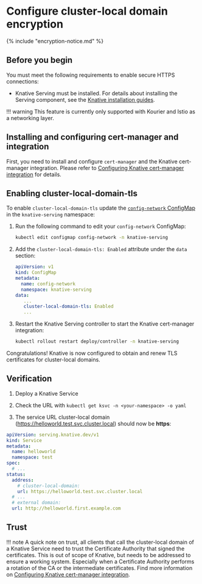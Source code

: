 # Configure cluster-local domain encryption

{% include "encryption-notice.md" %}

## Before you begin

You must meet the following requirements to enable secure HTTPS connections:

- Knative Serving must be installed. For details about installing the Serving
  component, see the [Knative installation guides](../../install/yaml-install/serving/install-serving-with-yaml.md).

!!! warning
    This feature is currently only supported with Kourier and Istio as a networking layer.


## Installing and configuring cert-manager and integration

First, you need to install and configure `cert-manager` and the Knative cert-manager integration.
Please refer to [Configuring Knative cert-manager integration](./configure-certmanager-integration.md) for details.


## Enabling cluster-local-domain-tls

To enable `cluster-local-domain-tls` update the [`config-network` ConfigMap](https://github.com/knative/serving/blob/main/config/core/configmaps/network.yaml) in the `knative-serving` namespace:

1.  Run the following command to edit your `config-network` ConfigMap:

    ```bash
    kubectl edit configmap config-network -n knative-serving
    ```

1.  Add the `cluster-local-domain-tls: Enabled` attribute under the `data` section:

    ```yaml
    apiVersion: v1
    kind: ConfigMap
    metadata:
      name: config-network
      namespace: knative-serving
    data:
       ...
       cluster-local-domain-tls: Enabled
       ...
    ```

1. Restart the Knative Serving controller to start the Knative cert-manager integration:

    ```bash
    kubectl rollout restart deploy/controller -n knative-serving
    ```

Congratulations! Knative is now configured to obtain and renew TLS certificates for cluster-local domains.


## Verification

1. Deploy a Knative Service

1. Check the URL with `kubectl get ksvc -n <your-namespace> -o yaml`

1. The service URL cluster-local domain (https://helloworld.test.svc.cluster.local) should now be **https**:

```yaml
apiVersion: serving.knative.dev/v1
kind: Service
metadata:
  name: helloworld
  namespace: test
spec:
  # ...
status:
  address:
    # cluster-local-domain:
    url: https://helloworld.test.svc.cluster.local
  # ...
  # external domain:
  url: http://helloworld.first.example.com
```


## Trust

!!! note
    A quick note on trust, all clients that call the cluster-local domain of a Knative Service need to trust the Certificate Authority
    that signed the certificates. This is out of scope of Knative, but needs to be addressed to ensure a working system. Especially
    when a Certificate Authority performs a rotation of the CA or the intermediate certificates. Find more information on
    [Configuring Knative cert-manager integration](./configure-certmanager-integration.md#managing-trust-and-rotation-without-downtime).

